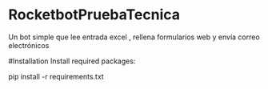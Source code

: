 # RocketbotPruebaTecnica
Un bot simple que lee entrada excel ,  rellena formularios web y envía correo electrónicos

#Installation
Install required packages:

pip install -r requirements.txt
